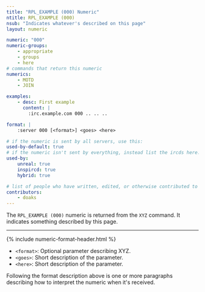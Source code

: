 ```yaml
---
title: "RPL_EXAMPLE (000) Numeric"
ntitle: RPL_EXAMPLE (000)
nsub: "Indicates whatever's described on this page"
layout: numeric

numeric: "000"
numeric-groups:
    - appropriate
    - groups
    - here
# commands that return this numeric
numerics:
    - MOTD
    - JOIN

examples:
    - desc: First example
      content: |
        :irc.example.com 000 .. .. ..

format: |
    :server 000 [<format>] <goes> <here>

# if the numeric is sent by all servers, use this:
used-by-default: true
# if the numeric isn't sent by everything, instead list the ircds here:
used-by:
    unreal: true
    inspircd: true
    hybrid: true

# list of people who have written, edited, or otherwise contributed to this page
contributors:
    - doaks
---
```

The `RPL_EXAMPLE (000)` numeric is returned from the `XYZ` command. It indicates something described by this page.

-----

{% include numeric-format-header.html %}

- `<format>`: Optional parameter describing XYZ.
- `<goes>`: Short description of the parameter.
- `<here>`: Short description of the parameter.

Following the format description above is one or more paragraphs describing how to interpret the numeric when it's received.
